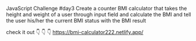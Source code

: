 JavaScript Challenge #day3
Create a counter BMI calculator that takes the height and weight of a user through input field and calculate the BMI and tell the user his/her the current BMI status
with the BMI result

check it out 👇 👇 👇 
https://bmi-calculator222.netlify.app/
